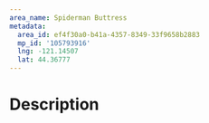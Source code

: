 ```yaml
---
area_name: Spiderman Buttress
metadata:
  area_id: ef4f30a0-b41a-4357-8349-33f9658b2883
  mp_id: '105793916'
  lng: -121.14507
  lat: 44.36777
---
```

# Description
